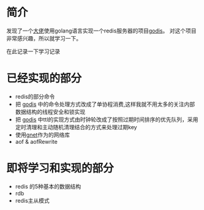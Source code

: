 # 简介
发现了一个[大佬](https://github.com/HDT3213)使用golang语言实现一个redis服务器的项目[godis](https://github.com/HDT3213/godis)。
对这个项目非常感兴趣，所以就学习一下。

在此记录一下学习记录 

# 已经实现的部分
* redis的部分命令
* 把 [godis](https://github.com/HDT3213/godis) 中的命令处理方式改成了单协程消费,这样我就不用太多的关注内部数据结构的线程安全和锁实现
* 把 [godis](https://github.com/HDT3213/godis) 中ttl的实现方式由时钟轮改成了按照过期时间排序的优先队列，采用定时清理和主动随机清理结合的方式来处理过期key
* 使用[gnet](https://github.com/panjf2000/gnet)作为的网络库
* aof & aofRewrite

# 即将学习和实现的部分
* redis 的5种基本的数据结构
* rdb
* redis主从模式
